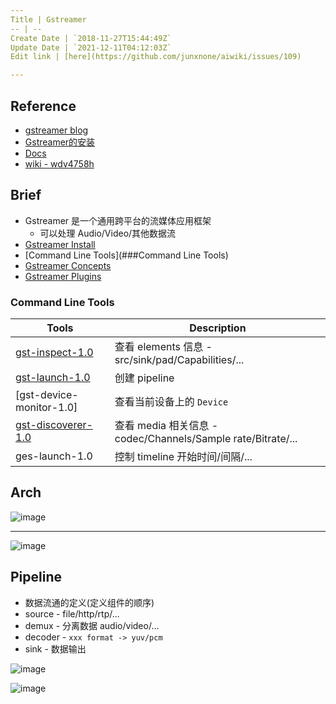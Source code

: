 ```yaml
---
Title | Gstreamer
-- | --
Create Date | `2018-11-27T15:44:49Z`
Update Date | `2021-12-11T04:12:03Z`
Edit link | [here](https://github.com/junxnone/aiwiki/issues/109)

---
```

## Reference
- [gstreamer blog](https://blog.csdn.net/knowledgebao/article/category/8053683)
- [Gstreamer的安装](https://blog.csdn.net/knowledgebao/article/details/83993255)
- [Docs](https://thiblahute.github.io/GStreamer-doc/index.html?gi-language=c)
- [wiki - wdv4758h](https://wdv4758h.github.io/notes/multimedia/gstreamer.html#)



## Brief
- Gstreamer 是一个通用跨平台的流媒体应用框架
  - 可以处理 Audio/Video/其他数据流
- [Gstreamer Install](/Gstreamer_Install)
- [Command Line Tools](###Command Line Tools)
- [Gstreamer Concepts](/Gstreamer_Concepts)
- [Gstreamer Plugins](/Gstreamer_Plugins)


### Command Line Tools

Tools | Description
-- | --
[gst-inspect-1.0](gstreamer_tools_gst_inspect) | 查看 elements 信息 - src/sink/pad/Capabilities/...
[gst-launch-1.0](/gstreamer_tools_gst_launch) | 创建 pipeline
[gst-device-monitor-1.0]  |  查看当前设备上的 `Device`
[gst-discoverer-1.0](gstreamer_tools_gst_discoverer) | 查看 media 相关信息 - codec/Channels/Sample rate/Bitrate/...
ges-launch-1.0 | 控制 timeline 开始时间/间隔/...


## Arch

![image](https://user-images.githubusercontent.com/2216970/138202047-986a28dc-ede5-4c42-b8c7-f0d802b7512e.png)

---

![image](https://user-images.githubusercontent.com/2216970/138202714-cef78876-0d68-4811-9f57-a5a583e552a7.png)



## Pipeline
- 数据流通的定义(定义组件的顺序)
- source - file/http/rtp/...
- demux - 分离数据 audio/video/...
- decoder - `xxx format -> yuv/pcm`
- sink - 数据输出

![image](https://user-images.githubusercontent.com/2216970/138111410-65ed98b9-82a7-4097-91da-cbaa2c8a47da.png)

![image](https://user-images.githubusercontent.com/2216970/138203169-3e1ebef5-fb7f-4c08-a5d8-5a41159f3be9.png)




